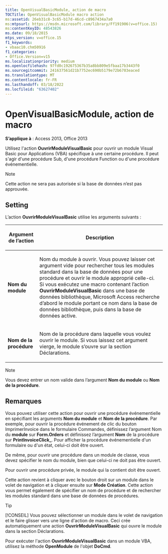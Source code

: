```yaml
---
title: OpenVisualBasicModule, action de macro
TOCTitle: OpenVisualBasicModule macro action
ms:assetid: 26eb31c8-3c65-b17d-46cd-c8967434a7a0
ms:mtpsurl: https://msdn.microsoft.com/library/Ff191906(v=office.15)
ms:contentKeyID: 48543826
ms.date: 09/18/2015
mtps_version: v=office.15
f1_keywords:
- vbaac10.chm50916
f1_categories:
- Office.Version=v15
ms.localizationpriority: medium
ms.openlocfilehash: 97fd0c192675367b35a8bb809e5fbaa17b3443f0
ms.sourcegitcommit: 241637561d21b7752ec690b5179e72b6703eaced
ms.translationtype: MT
ms.contentlocale: fr-FR
ms.lasthandoff: 03/18/2022
ms.locfileid: "63627402"
---
```

# <a name="openvisualbasicmodule-macro-action"></a>OpenVisualBasicModule, action de macro

**S’applique à** : Access 2013, Office 2013

Utilisez l'action **OuvrirModuleVisualBasic** pour ouvrir un module Visual Basic pour Applications (VBA) spécifique à une certaine procédure. Il peut s'agir d'une procédure Sub, d'une procédure Function ou d'une procédure événementielle.

> [!NOTE]
> Cette action ne sera pas autorisée si la base de données n’est pas approuvée. 

## <a name="setting"></a>Setting

L’action **OuvrirModuleVisualBasic** utilise les arguments suivants :

<table>
<colgroup>
<col />
<col />
</colgroup>
<thead>
<tr class="header">
<th><p>Argument de l’action</p></th>
<th><p>Description</p></th>
</tr>
</thead>
<tbody>
<tr class="odd">
<td><p><strong>Nom du module</strong></p></td>
<td><p>Nom du module à ouvrir. Vous pouvez laisser cet argument vide pour rechercher tous les modules standard dans la base de données pour une procédure et ouvrir le module approprié celle-ci. Si vous exécutez une macro contenant l’action <strong>OuvrirModuleVisualBasic</strong> dans une base de données bibliothèque, Microsoft Access recherche d’abord le module portant ce nom dans la base de données bibliothèque, puis dans la base de données active.</p></td>
</tr>
<tr class="even">
<td><p><strong>Nom de la procédure</strong></p></td>
<td><p>Nom de la procédure dans laquelle vous voulez ouvrir le module. Si vous laissez cet argument vierge, le module s’ouvre sur la section Déclarations.</p></td>
</tr>
</tbody>
</table>

> [!NOTE]
> Vous devez entrer un nom valide dans l’argument **Nom du module** ou **Nom de la procédure**.


## <a name="remarks"></a>Remarques

Vous pouvez utiliser cette action pour ouvrir une procédure événementielle en spécifiant les arguments **Nom du module** et **Nom de la procédure**. Par exemple, pour ouvrir la  procédure événement de clic du bouton ImprimerInvoice dans le formulaire Commandes, définissez l’argument Nom du **module** sur **Form.Orders** et définissez l’argument **Nom** de la procédure sur **PrintInvoiceClick\_**. Pour afficher la procédure événementielle d'un formulaire ou d'un état, celui-ci doit être ouvert.

De même, pour ouvrir une procédure dans un module de classe, vous devez spécifier le nom du module, bien que celui-ci ne doit pas être ouvert.

Pour ouvrir une procédure privée, le module qui la contient doit être ouvert.

Cette action revient à cliquer avec le bouton droit sur un module dans le volet de navigation et à cliquer ensuite sur **Mode Création**. Cette action vous permet également de spécifier un nom de procédure et de rechercher les modules standard dans une base de données de procédures.

> [!TIP]
> [!CONSEIL] Vous pouvez sélectionner un module dans le volet de navigation et le faire glisser vers une ligne d'action de macro. Ceci crée automatiquement une action **OuvrirModuleVisualBasic** qui ouvre le module dans la section Déclarations.

Pour exécuter l'action **OuvrirModuleVisualBasic** dans un module VBA, utilisez la méthode **OpenModule** de l'objet **DoCmd**.

